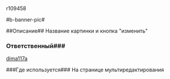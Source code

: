 r109458

#b-banner-pic#

##Описание##
Название картинки и кнопка "изменить" 

### Ответственный### 
[dima117a](https://staff.yandex-team.ru/dima117a)

###Где используется###
На странице мультиредактирования
